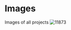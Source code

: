 # Images
Images of all projects
![11873](https://user-images.githubusercontent.com/119047006/223925891-e8cefc99-5faf-4ef2-8425-fcdb86a782e7.jpg)

